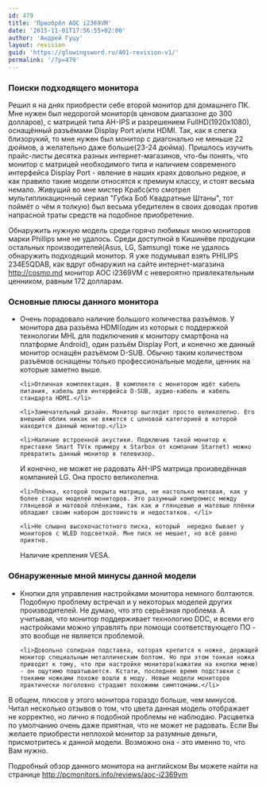 ```yaml
---
id: 479
title: 'Приобрёл AOC i2369VM'
date: '2015-11-01T17:56:55+02:00'
author: 'Андрей Гуцу'
layout: revision
guid: 'https://glowingsword.ru/401-revision-v1/'
permalink: '/?p=479'
---
```


<h3>Поиски подходящего монитора</h3>
Решил я на днях приобрести себе второй монитор для домашнего ПК. Мне нужен был недорогой монитор(в ценовом диапазоне до 300 долларов), с матрицей типа AH-IPS и разрешением FullHD(1920x1080), оснащённый разъёмами Display Port и/или HDMI. Так, как я слегка близорукий, то мне нужен был монитор с диагональю не меньше 22 дюймов, а желательно даже больше(23-24 дюйма). Пришлось изучить прайс-листы десятка разных интернет-магазинов, что-бы понять, что монитор с матрицей необходимого типа и наличием современого интерфейса Display Port - явление в наших краях довольно редкое, и как правило такие модели относятся к премиум классу, и стоят весьма немало. Живущий во мне мистер Крабс(кто смотрел мультипликационный сериал "Губка Боб Квадратные Штаны", тот поймёт о чём я толкую) был весьма убедителен в своих доводах против напрасной траты средств на подобное приобретение.

Обнаружить нужную модель среди горячо любимых мною мониторов марки Phillips мне не удалось. Среди доступной в Кишинёве продукции остальных производителей(Asus, LG, Samsung) тоже не удалось обнаружить подходящий монитор. Я уже подумывал взять PHILIPS 234E5QDAB, как вдруг обнаружил на сайте интернет-магазина http://cosmo.md монитор AOC i2369VM с невероятно привлекательным ценником, равным 172 долларам. 

<h3>Основные плюсы данного монитора</h3>
<ul>
	<li>Очень порадовало наличие большого количества разъёмов. У монитора два разъёма HDMI(один из которых с поддержкой технологии MHL для подключения к монитору смартфона на платформе Android), один разъём Display Port, и конечно же данный монитор оснащён разъёмом D-SUB. Обычно таким количеством разъёмов оснащены только профессиональные модели, ценник на которые заметно выше.</li>

	<li>Отличная комплектация. В комплекте с монитором идёт кабель питания, кабель для интерфейса D-SUB, аудио-кабель и кабель стандарта HDMI.</li>

	<li>Замечательный дизайн. Монитор выглядит просто великолепно. Его внешний облик никак не вяжется с ценовой категорией в которой находится данный монитор.</li>

	<li>Наличие встроенной акустики. Подключив такой монитор к приставке Smart TV(к примеру к Starbox от компании Starnet) можно превратить данный монитор в телевизор.
И конечно, не может не радовать AH-IPS матрица произведённая компанией LG. Она просто великолепна.</li>

	<li>Плёнка, которой покрыта матрица, не настолько матовая, как у более старых моделей мониторов. Это разумный компромисс между глянцевой и матовой плёнками, так как и глянцевые и матовые плёнки обладают своим набором достоинств и недостатков. </li>

	<li>Не слышно высокочастотного писка, который  нередко бывает у мониторов с WLED подсветкой. Мне писк не мешает, но всё равно приятно.
Наличие крепления VESA.</li>
</ul>


<h3>Обнаруженные мной минусы данной модели</h3>
<ul>
	<li>Кнопки для управления настройками монитора немного болтаются. Подобную проблему встречал и у некоторых моделей других производителей. Не думаю, что это серьёзная проблема. А учитывая, что монитор поддерживает технологию DDC, и всеми его настройками можно управлять при помощи соответствующего ПО - это вообще не является проблемой.</li>

	<li>Довольно солидная подставка, которая крепится к ножке, держащей монитор специальным металлическим болтом. Но при этом тонкая ножка приводит к тому, что при настройке монитора(нажатии на кнопки меню) - он ощутимо пошатывается. Кстати, последнее время подставки с тонкими ножками похоже вошли в моду. Новые модели мониторов практически поголовно страдают похожими симптомами.</li>
</ul>

В общем, плюсов у этого монитора гораздо больше, чем минусов. Читал несколько отзывов о том, что цвета данная модель отображает не корректно, но лично я подобной проблемы не наблюдаю. Расцветка по умолчанию очень даже приятная, что не может не радовать. Если Вы желаете приобрести неплохой монитор за разумные деньги, присмотритесь к данной модели. Возможно она - это именно то, что Вам нужно.

Подробный обзор данного монитора на английском Вы можете найти на странице <a href="http://pcmonitors.info/reviews/aoc-i2369vm" title="http://pcmonitors.info/reviews/aoc-i2369vm" target="_blank">http://pcmonitors.info/reviews/aoc-i2369vm</a>


 

